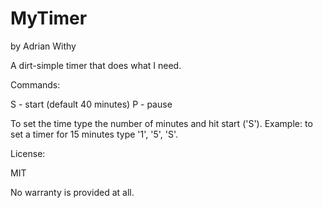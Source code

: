 MyTimer
=======

by Adrian Withy

A dirt-simple timer that does what I need.

Commands:

S - start (default 40 minutes)
P - pause

To set the time type the number of minutes and hit start ('S').  Example: to set a timer for 15 minutes type '1', '5', 'S'.

License:

MIT

No warranty is provided at all.

